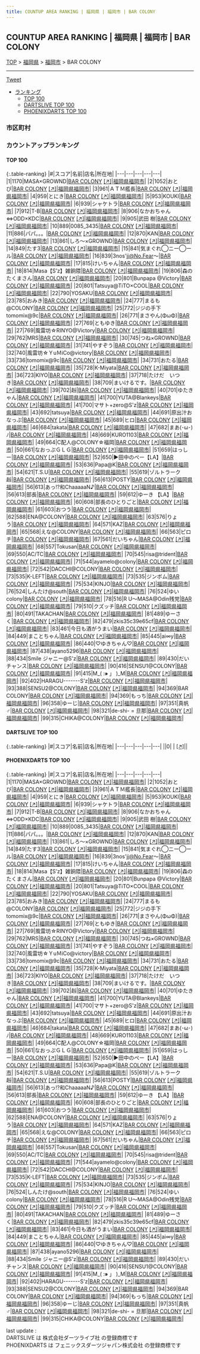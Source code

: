 ```yaml
---
title: COUNTUP AREA RANKING | 福岡県 | 福岡市 | BAR COLONY
---
```

## COUNTUP AREA RANKING | 福岡県 | 福岡市 | BAR COLONY

[TOP](/darts/rank/) > [福岡県](/darts/rank/福岡県/) > [福岡市](/darts/rank/福岡県/福岡市/) > BAR COLONY

___

<a href="https://twitter.com/share?ref_src=twsrc%5Etfw" data-text="COUNTUP AREA RANKING | 福岡県福岡市BAR COLONY" class="twitter-share-button" data-hashtags="DARTSLIVE,PHOENIXDARTS,darts,ダーツ" data-show-count="false">Tweet</a>

* [ランキング](#カウントアップランキング)
    * [TOP 100](#top-100)
    * [DARTSLIVE TOP 100](#dartslive-top-100)
    * [PHOENIXDARTS TOP 100](#phoenixdarts-top-100)

### 市区町村

<ul>

</ul>

### カウントアップランキング

#### TOP 100



{:.table-ranking}
|#|スコア|名前|店名|所在地|
|---|---|---|---|---|
|1|1170|<span class="rank-name-pd">MASA×GROWND</span>|<a href="/darts/rank/shops/10191.html">BAR COLONY</a> <a href="https://vs.phoenixdarts.com/jp/shop/shopDetailInfo/s_10191?s_seq=10191">[↗]</a>|<a href="/darts/rank/福岡県/福岡市">福岡県福岡市</a>|
|2|1052|<span class="rank-name-pd">おとび</span>|<a href="/darts/rank/shops/10191.html">BAR COLONY</a> <a href="https://vs.phoenixdarts.com/jp/shop/shopDetailInfo/s_10191?s_seq=10191">[↗]</a>|<a href="/darts/rank/福岡県/福岡市">福岡県福岡市</a>|
|3|961|<span class="rank-name-pd">ＡＴＭ艦長</span>|<a href="/darts/rank/shops/10191.html">BAR COLONY</a> <a href="https://vs.phoenixdarts.com/jp/shop/shopDetailInfo/s_10191?s_seq=10191">[↗]</a>|<a href="/darts/rank/福岡県/福岡市">福岡県福岡市</a>|
|4|959|<span class="rank-name-pd">とにき</span>|<a href="/darts/rank/shops/10191.html">BAR COLONY</a> <a href="https://vs.phoenixdarts.com/jp/shop/shopDetailInfo/s_10191?s_seq=10191">[↗]</a>|<a href="/darts/rank/福岡県/福岡市">福岡県福岡市</a>|
|5|953|<span class="rank-name-pd">KOUKI</span>|<a href="/darts/rank/shops/10191.html">BAR COLONY</a> <a href="https://vs.phoenixdarts.com/jp/shop/shopDetailInfo/s_10191?s_seq=10191">[↗]</a>|<a href="/darts/rank/福岡県/福岡市">福岡県福岡市</a>|
|6|939|<span class="rank-name-pd">シャケトラ</span>|<a href="/darts/rank/shops/10191.html">BAR COLONY</a> <a href="https://vs.phoenixdarts.com/jp/shop/shopDetailInfo/s_10191?s_seq=10191">[↗]</a>|<a href="/darts/rank/福岡県/福岡市">福岡県福岡市</a>|
|7|912|<span class="rank-name-pd">T-B</span>|<a href="/darts/rank/shops/10191.html">BAR COLONY</a> <a href="https://vs.phoenixdarts.com/jp/shop/shopDetailInfo/s_10191?s_seq=10191">[↗]</a>|<a href="/darts/rank/福岡県/福岡市">福岡県福岡市</a>|
|8|906|<span class="rank-name-pd">なかおちゃん⇔ODD×KDC</span>|<a href="/darts/rank/shops/10191.html">BAR COLONY</a> <a href="https://vs.phoenixdarts.com/jp/shop/shopDetailInfo/s_10191?s_seq=10191">[↗]</a>|<a href="/darts/rank/福岡県/福岡市">福岡県福岡市</a>|
|9|905|<span class="rank-name-pd"><span class="pro-icon-pd"></span>武田 樹</span>|<a href="/darts/rank/shops/10191.html">BAR COLONY</a> <a href="https://vs.phoenixdarts.com/jp/shop/shopDetailInfo/s_10191?s_seq=10191">[↗]</a>|<a href="/darts/rank/福岡県/福岡市">福岡県福岡市</a>|
|10|889|<span class="rank-name-pd">0085_3435</span>|<a href="/darts/rank/shops/10191.html">BAR COLONY</a> <a href="https://vs.phoenixdarts.com/jp/shop/shopDetailInfo/s_10191?s_seq=10191">[↗]</a>|<a href="/darts/rank/福岡県/福岡市">福岡県福岡市</a>|
|11|886|<span class="rank-name-pd">パパ。。。</span>|<a href="/darts/rank/shops/10191.html">BAR COLONY</a> <a href="https://vs.phoenixdarts.com/jp/shop/shopDetailInfo/s_10191?s_seq=10191">[↗]</a>|<a href="/darts/rank/福岡県/福岡市">福岡県福岡市</a>|
|12|870|<span class="rank-name-pd">KAN</span>|<a href="/darts/rank/shops/10191.html">BAR COLONY</a> <a href="https://vs.phoenixdarts.com/jp/shop/shopDetailInfo/s_10191?s_seq=10191">[↗]</a>|<a href="/darts/rank/福岡県/福岡市">福岡県福岡市</a>|
|13|861|<span class="rank-name-pd">しろ～×GROWND</span>|<a href="/darts/rank/shops/10191.html">BAR COLONY</a> <a href="https://vs.phoenixdarts.com/jp/shop/shopDetailInfo/s_10191?s_seq=10191">[↗]</a>|<a href="/darts/rank/福岡県/福岡市">福岡県福岡市</a>|
|14|849|<span class="rank-name-pd">たす3</span>|<a href="/darts/rank/shops/10191.html">BAR COLONY</a> <a href="https://vs.phoenixdarts.com/jp/shop/shopDetailInfo/s_10191?s_seq=10191">[↗]</a>|<a href="/darts/rank/福岡県/福岡市">福岡県福岡市</a>|
|15|841|<span class="rank-name-pd">気まぐれ◯ニー◯ール</span>|<a href="/darts/rank/shops/10191.html">BAR COLONY</a> <a href="https://vs.phoenixdarts.com/jp/shop/shopDetailInfo/s_10191?s_seq=10191">[↗]</a>|<a href="/darts/rank/福岡県/福岡市">福岡県福岡市</a>|
|16|839|<span class="rank-name-pd">3nos&#x27;jj@No.Fear〜</span>|<a href="/darts/rank/shops/10191.html">BAR COLONY</a> <a href="https://vs.phoenixdarts.com/jp/shop/shopDetailInfo/s_10191?s_seq=10191">[↗]</a>|<a href="/darts/rank/福岡県/福岡市">福岡県福岡市</a>|
|17|815|<span class="rank-name-pd">けいちゃん</span>|<a href="/darts/rank/shops/10191.html">BAR COLONY</a> <a href="https://vs.phoenixdarts.com/jp/shop/shopDetailInfo/s_10191?s_seq=10191">[↗]</a>|<a href="/darts/rank/福岡県/福岡市">福岡県福岡市</a>|
|18|814|<span class="rank-name-pd">Masa【S’z】雑餉隈</span>|<a href="/darts/rank/shops/10191.html">BAR COLONY</a> <a href="https://vs.phoenixdarts.com/jp/shop/shopDetailInfo/s_10191?s_seq=10191">[↗]</a>|<a href="/darts/rank/福岡県/福岡市">福岡県福岡市</a>|
|19|806|<span class="rank-name-pd">森のたくまさん</span>|<a href="/darts/rank/shops/10191.html">BAR COLONY</a> <a href="https://vs.phoenixdarts.com/jp/shop/shopDetailInfo/s_10191?s_seq=10191">[↗]</a>|<a href="/darts/rank/福岡県/福岡市">福岡県福岡市</a>|
|20|801|<span class="rank-name-pd">Bunpapa @Victory</span>|<a href="/darts/rank/shops/10191.html">BAR COLONY</a> <a href="https://vs.phoenixdarts.com/jp/shop/shopDetailInfo/s_10191?s_seq=10191">[↗]</a>|<a href="/darts/rank/福岡県/福岡市">福岡県福岡市</a>|
|20|801|<span class="rank-name-pd">Tatsuya@TiTO×COOL</span>|<a href="/darts/rank/shops/10191.html">BAR COLONY</a> <a href="https://vs.phoenixdarts.com/jp/shop/shopDetailInfo/s_10191?s_seq=10191">[↗]</a>|<a href="/darts/rank/福岡県/福岡市">福岡県福岡市</a>|
|22|790|<span class="rank-name-pd">YOSAKU</span>|<a href="/darts/rank/shops/10191.html">BAR COLONY</a> <a href="https://vs.phoenixdarts.com/jp/shop/shopDetailInfo/s_10191?s_seq=10191">[↗]</a>|<a href="/darts/rank/福岡県/福岡市">福岡県福岡市</a>|
|23|785|<span class="rank-name-pd">おみき</span>|<a href="/darts/rank/shops/10191.html">BAR COLONY</a> <a href="https://vs.phoenixdarts.com/jp/shop/shopDetailInfo/s_10191?s_seq=10191">[↗]</a>|<a href="/darts/rank/福岡県/福岡市">福岡県福岡市</a>|
|24|777|<span class="rank-name-pd">まるも@COLONY</span>|<a href="/darts/rank/shops/10191.html">BAR COLONY</a> <a href="https://vs.phoenixdarts.com/jp/shop/shopDetailInfo/s_10191?s_seq=10191">[↗]</a>|<a href="/darts/rank/福岡県/福岡市">福岡県福岡市</a>|
|25|772|<span class="rank-name-pd">ジジの手下tomomix@9c</span>|<a href="/darts/rank/shops/10191.html">BAR COLONY</a> <a href="https://vs.phoenixdarts.com/jp/shop/shopDetailInfo/s_10191?s_seq=10191">[↗]</a>|<a href="/darts/rank/福岡県/福岡市">福岡県福岡市</a>|
|26|771|<span class="rank-name-pd">まさやん(ΦωΦ)</span>|<a href="/darts/rank/shops/10191.html">BAR COLONY</a> <a href="https://vs.phoenixdarts.com/jp/shop/shopDetailInfo/s_10191?s_seq=10191">[↗]</a>|<a href="/darts/rank/福岡県/福岡市">福岡県福岡市</a>|
|27|769|<span class="rank-name-pd">ともゆき</span>|<a href="/darts/rank/shops/10191.html">BAR COLONY</a> <a href="https://vs.phoenixdarts.com/jp/shop/shopDetailInfo/s_10191?s_seq=10191">[↗]</a>|<a href="/darts/rank/福岡県/福岡市">福岡県福岡市</a>|
|27|769|<span class="rank-name-pd">風雷坊☆RINYO@Victory</span>|<a href="/darts/rank/shops/10191.html">BAR COLONY</a> <a href="https://vs.phoenixdarts.com/jp/shop/shopDetailInfo/s_10191?s_seq=10191">[↗]</a>|<a href="/darts/rank/福岡県/福岡市">福岡県福岡市</a>|
|29|762|<span class="rank-name-pd">MRS</span>|<a href="/darts/rank/shops/10191.html">BAR COLONY</a> <a href="https://vs.phoenixdarts.com/jp/shop/shopDetailInfo/s_10191?s_seq=10191">[↗]</a>|<a href="/darts/rank/福岡県/福岡市">福岡県福岡市</a>|
|30|745|<span class="rank-name-pd">つね×GROWND</span>|<a href="/darts/rank/shops/10191.html">BAR COLONY</a> <a href="https://vs.phoenixdarts.com/jp/shop/shopDetailInfo/s_10191?s_seq=10191">[↗]</a>|<a href="/darts/rank/福岡県/福岡市">福岡県福岡市</a>|
|31|741|<span class="rank-name-pd">やすぞう</span>|<a href="/darts/rank/shops/10191.html">BAR COLONY</a> <a href="https://vs.phoenixdarts.com/jp/shop/shopDetailInfo/s_10191?s_seq=10191">[↗]</a>|<a href="/darts/rank/福岡県/福岡市">福岡県福岡市</a>|
|32|740|<span class="rank-name-pd">風雷坊☆ＹuＭiCo@victory</span>|<a href="/darts/rank/shops/10191.html">BAR COLONY</a> <a href="https://vs.phoenixdarts.com/jp/shop/shopDetailInfo/s_10191?s_seq=10191">[↗]</a>|<a href="/darts/rank/福岡県/福岡市">福岡県福岡市</a>|
|33|736|<span class="rank-name-pd">tomomix@9c</span>|<a href="/darts/rank/shops/10191.html">BAR COLONY</a> <a href="https://vs.phoenixdarts.com/jp/shop/shopDetailInfo/s_10191?s_seq=10191">[↗]</a>|<a href="/darts/rank/福岡県/福岡市">福岡県福岡市</a>|
|34|731|<span class="rank-name-pd">おたる</span>|<a href="/darts/rank/shops/10191.html">BAR COLONY</a> <a href="https://vs.phoenixdarts.com/jp/shop/shopDetailInfo/s_10191?s_seq=10191">[↗]</a>|<a href="/darts/rank/福岡県/福岡市">福岡県福岡市</a>|
|35|728|<span class="rank-name-pd">K-Miyata</span>|<a href="/darts/rank/shops/10191.html">BAR COLONY</a> <a href="https://vs.phoenixdarts.com/jp/shop/shopDetailInfo/s_10191?s_seq=10191">[↗]</a>|<a href="/darts/rank/福岡県/福岡市">福岡県福岡市</a>|
|36|723|<span class="rank-name-pd">KIYO</span>|<a href="/darts/rank/shops/10191.html">BAR COLONY</a> <a href="https://vs.phoenixdarts.com/jp/shop/shopDetailInfo/s_10191?s_seq=10191">[↗]</a>|<a href="/darts/rank/福岡県/福岡市">福岡県福岡市</a>|
|37|718|<span class="rank-name-pd">たけだ　いつき</span>|<a href="/darts/rank/shops/10191.html">BAR COLONY</a> <a href="https://vs.phoenixdarts.com/jp/shop/shopDetailInfo/s_10191?s_seq=10191">[↗]</a>|<a href="/darts/rank/福岡県/福岡市">福岡県福岡市</a>|
|38|709|<span class="rank-name-pd">まいけるです。</span>|<a href="/darts/rank/shops/10191.html">BAR COLONY</a> <a href="https://vs.phoenixdarts.com/jp/shop/shopDetailInfo/s_10191?s_seq=10191">[↗]</a>|<a href="/darts/rank/福岡県/福岡市">福岡県福岡市</a>|
|39|702|<span class="rank-name-pd">赳</span>|<a href="/darts/rank/shops/10191.html">BAR COLONY</a> <a href="https://vs.phoenixdarts.com/jp/shop/shopDetailInfo/s_10191?s_seq=10191">[↗]</a>|<a href="/darts/rank/福岡県/福岡市">福岡県福岡市</a>|
|40|701|<span class="rank-name-pd">ゆたきゃん</span>|<a href="/darts/rank/shops/10191.html">BAR COLONY</a> <a href="https://vs.phoenixdarts.com/jp/shop/shopDetailInfo/s_10191?s_seq=10191">[↗]</a>|<a href="/darts/rank/福岡県/福岡市">福岡県福岡市</a>|
|41|700|<span class="rank-name-pd">YUTA@Blankeys</span>|<a href="/darts/rank/shops/10191.html">BAR COLONY</a> <a href="https://vs.phoenixdarts.com/jp/shop/shopDetailInfo/s_10191?s_seq=10191">[↗]</a>|<a href="/darts/rank/福岡県/福岡市">福岡県福岡市</a>|
|41|700|<span class="rank-name-pd">マサト+zero@S&#x27;z</span>|<a href="/darts/rank/shops/10191.html">BAR COLONY</a> <a href="https://vs.phoenixdarts.com/jp/shop/shopDetailInfo/s_10191?s_seq=10191">[↗]</a>|<a href="/darts/rank/福岡県/福岡市">福岡県福岡市</a>|
|43|692|<span class="rank-name-pd">tatsuya</span>|<a href="/darts/rank/shops/10191.html">BAR COLONY</a> <a href="https://vs.phoenixdarts.com/jp/shop/shopDetailInfo/s_10191?s_seq=10191">[↗]</a>|<a href="/darts/rank/福岡県/福岡市">福岡県福岡市</a>|
|44|691|<span class="rank-name-pd">原出汁おなっぷ</span>|<a href="/darts/rank/shops/10191.html">BAR COLONY</a> <a href="https://vs.phoenixdarts.com/jp/shop/shopDetailInfo/s_10191?s_seq=10191">[↗]</a>|<a href="/darts/rank/福岡県/福岡市">福岡県福岡市</a>|
|45|689|<span class="rank-name-pd">ヒロ</span>|<a href="/darts/rank/shops/10191.html">BAR COLONY</a> <a href="https://vs.phoenixdarts.com/jp/shop/shopDetailInfo/s_10191?s_seq=10191">[↗]</a>|<a href="/darts/rank/福岡県/福岡市">福岡県福岡市</a>|
|46|684|<span class="rank-name-pd">takata</span>|<a href="/darts/rank/shops/10191.html">BAR COLONY</a> <a href="https://vs.phoenixdarts.com/jp/shop/shopDetailInfo/s_10191?s_seq=10191">[↗]</a>|<a href="/darts/rank/福岡県/福岡市">福岡県福岡市</a>|
|47|682|<span class="rank-name-pd">まあ(･ω･)ﾉ</span>|<a href="/darts/rank/shops/10191.html">BAR COLONY</a> <a href="https://vs.phoenixdarts.com/jp/shop/shopDetailInfo/s_10191?s_seq=10191">[↗]</a>|<a href="/darts/rank/福岡県/福岡市">福岡県福岡市</a>|
|48|669|<span class="rank-name-pd">KURO1103</span>|<a href="/darts/rank/shops/10191.html">BAR COLONY</a> <a href="https://vs.phoenixdarts.com/jp/shop/shopDetailInfo/s_10191?s_seq=10191">[↗]</a>|<a href="/darts/rank/福岡県/福岡市">福岡県福岡市</a>|
|49|664|<span class="rank-name-pd">C配人@COLONY☆福岡</span>|<a href="/darts/rank/shops/10191.html">BAR COLONY</a> <a href="https://vs.phoenixdarts.com/jp/shop/shopDetailInfo/s_10191?s_seq=10191">[↗]</a>|<a href="/darts/rank/福岡県/福岡市">福岡県福岡市</a>|
|50|661|<span class="rank-name-pd">なおっぷＧＬＧ</span>|<a href="/darts/rank/shops/10191.html">BAR COLONY</a> <a href="https://vs.phoenixdarts.com/jp/shop/shopDetailInfo/s_10191?s_seq=10191">[↗]</a>|<a href="/darts/rank/福岡県/福岡市">福岡県福岡市</a>|
|51|659|<span class="rank-name-pd">はっしー</span>|<a href="/darts/rank/shops/10191.html">BAR COLONY</a> <a href="https://vs.phoenixdarts.com/jp/shop/shopDetailInfo/s_10191?s_seq=10191">[↗]</a>|<a href="/darts/rank/福岡県/福岡市">福岡県福岡市</a>|
|52|650|<span class="rank-name-pd">▶田中のぺー【LA】</span>|<a href="/darts/rank/shops/10191.html">BAR COLONY</a> <a href="https://vs.phoenixdarts.com/jp/shop/shopDetailInfo/s_10191?s_seq=10191">[↗]</a>|<a href="/darts/rank/福岡県/福岡市">福岡県福岡市</a>|
|53|636|<span class="rank-name-pd">Papa@K</span>|<a href="/darts/rank/shops/10191.html">BAR COLONY</a> <a href="https://vs.phoenixdarts.com/jp/shop/shopDetailInfo/s_10191?s_seq=10191">[↗]</a>|<a href="/darts/rank/福岡県/福岡市">福岡県福岡市</a>|
|54|621|<span class="rank-name-pd">T.S.U</span>|<a href="/darts/rank/shops/10191.html">BAR COLONY</a> <a href="https://vs.phoenixdarts.com/jp/shop/shopDetailInfo/s_10191?s_seq=10191">[↗]</a>|<a href="/darts/rank/福岡県/福岡市">福岡県福岡市</a>|
|55|619|<span class="rank-name-pd">ゾルトラーク赳</span>|<a href="/darts/rank/shops/10191.html">BAR COLONY</a> <a href="https://vs.phoenixdarts.com/jp/shop/shopDetailInfo/s_10191?s_seq=10191">[↗]</a>|<a href="/darts/rank/福岡県/福岡市">福岡県福岡市</a>|
|56|613|<span class="rank-name-pd">POSTY</span>|<a href="/darts/rank/shops/10191.html">BAR COLONY</a> <a href="https://vs.phoenixdarts.com/jp/shop/shopDetailInfo/s_10191?s_seq=10191">[↗]</a>|<a href="/darts/rank/福岡県/福岡市">福岡県福岡市</a>|
|56|613|<span class="rank-name-pd">あっ!?和ChaaaaaN♪</span>|<a href="/darts/rank/shops/10191.html">BAR COLONY</a> <a href="https://vs.phoenixdarts.com/jp/shop/shopDetailInfo/s_10191?s_seq=10191">[↗]</a>|<a href="/darts/rank/福岡県/福岡市">福岡県福岡市</a>|
|56|613|<span class="rank-name-pd">部長</span>|<a href="/darts/rank/shops/10191.html">BAR COLONY</a> <a href="https://vs.phoenixdarts.com/jp/shop/shopDetailInfo/s_10191?s_seq=10191">[↗]</a>|<a href="/darts/rank/福岡県/福岡市">福岡県福岡市</a>|
|59|612|<span class="rank-name-pd">ゆーき 【LA】</span>|<a href="/darts/rank/shops/10191.html">BAR COLONY</a> <a href="https://vs.phoenixdarts.com/jp/shop/shopDetailInfo/s_10191?s_seq=10191">[↗]</a>|<a href="/darts/rank/福岡県/福岡市">福岡県福岡市</a>|
|60|608|<span class="rank-name-pd">部長のひとりごと</span>|<a href="/darts/rank/shops/10191.html">BAR COLONY</a> <a href="https://vs.phoenixdarts.com/jp/shop/shopDetailInfo/s_10191?s_seq=10191">[↗]</a>|<a href="/darts/rank/福岡県/福岡市">福岡県福岡市</a>|
|61|603|<span class="rank-name-pd">おつう</span>|<a href="/darts/rank/shops/10191.html">BAR COLONY</a> <a href="https://vs.phoenixdarts.com/jp/shop/shopDetailInfo/s_10191?s_seq=10191">[↗]</a>|<a href="/darts/rank/福岡県/福岡市">福岡県福岡市</a>|
|62|588|<span class="rank-name-pd">ENA@COLONY</span>|<a href="/darts/rank/shops/10191.html">BAR COLONY</a> <a href="https://vs.phoenixdarts.com/jp/shop/shopDetailInfo/s_10191?s_seq=10191">[↗]</a>|<a href="/darts/rank/福岡県/福岡市">福岡県福岡市</a>|
|63|576|<span class="rank-name-pd">りょう</span>|<a href="/darts/rank/shops/10191.html">BAR COLONY</a> <a href="https://vs.phoenixdarts.com/jp/shop/shopDetailInfo/s_10191?s_seq=10191">[↗]</a>|<a href="/darts/rank/福岡県/福岡市">福岡県福岡市</a>|
|64|571|<span class="rank-name-pd">KAZ</span>|<a href="/darts/rank/shops/10191.html">BAR COLONY</a> <a href="https://vs.phoenixdarts.com/jp/shop/shopDetailInfo/s_10191?s_seq=10191">[↗]</a>|<a href="/darts/rank/福岡県/福岡市">福岡県福岡市</a>|
|65|568|<span class="rank-name-pd">えな@COLONY</span>|<a href="/darts/rank/shops/10191.html">BAR COLONY</a> <a href="https://vs.phoenixdarts.com/jp/shop/shopDetailInfo/s_10191?s_seq=10191">[↗]</a>|<a href="/darts/rank/福岡県/福岡市">福岡県福岡市</a>|
|66|563|<span class="rank-name-pd">ピロチ</span>|<a href="/darts/rank/shops/10191.html">BAR COLONY</a> <a href="https://vs.phoenixdarts.com/jp/shop/shopDetailInfo/s_10191?s_seq=10191">[↗]</a>|<a href="/darts/rank/福岡県/福岡市">福岡県福岡市</a>|
|67|561|<span class="rank-name-pd">だいちゃん</span>|<a href="/darts/rank/shops/10191.html">BAR COLONY</a> <a href="https://vs.phoenixdarts.com/jp/shop/shopDetailInfo/s_10191?s_seq=10191">[↗]</a>|<a href="/darts/rank/福岡県/福岡市">福岡県福岡市</a>|
|68|557|<span class="rank-name-pd">Tokusan</span>|<a href="/darts/rank/shops/10191.html">BAR COLONY</a> <a href="https://vs.phoenixdarts.com/jp/shop/shopDetailInfo/s_10191?s_seq=10191">[↗]</a>|<a href="/darts/rank/福岡県/福岡市">福岡県福岡市</a>|
|69|550|<span class="rank-name-pd">AC/TC</span>|<a href="/darts/rank/shops/10191.html">BAR COLONY</a> <a href="https://vs.phoenixdarts.com/jp/shop/shopDetailInfo/s_10191?s_seq=10191">[↗]</a>|<a href="/darts/rank/福岡県/福岡市">福岡県福岡市</a>|
|70|545|<span class="rank-name-pd">risa@trident</span>|<a href="/darts/rank/shops/10191.html">BAR COLONY</a> <a href="https://vs.phoenixdarts.com/jp/shop/shopDetailInfo/s_10191?s_seq=10191">[↗]</a>|<a href="/darts/rank/福岡県/福岡市">福岡県福岡市</a>|
|71|544|<span class="rank-name-pd">ayamelo@colony</span>|<a href="/darts/rank/shops/10191.html">BAR COLONY</a> <a href="https://vs.phoenixdarts.com/jp/shop/shopDetailInfo/s_10191?s_seq=10191">[↗]</a>|<a href="/darts/rank/福岡県/福岡市">福岡県福岡市</a>|
|72|542|<span class="rank-name-pd">DACCHI@COLONY</span>|<a href="/darts/rank/shops/10191.html">BAR COLONY</a> <a href="https://vs.phoenixdarts.com/jp/shop/shopDetailInfo/s_10191?s_seq=10191">[↗]</a>|<a href="/darts/rank/福岡県/福岡市">福岡県福岡市</a>|
|73|535|<span class="rank-name-pd">K-LEFT</span>|<a href="/darts/rank/shops/10191.html">BAR COLONY</a> <a href="https://vs.phoenixdarts.com/jp/shop/shopDetailInfo/s_10191?s_seq=10191">[↗]</a>|<a href="/darts/rank/福岡県/福岡市">福岡県福岡市</a>|
|73|535|<span class="rank-name-pd">ジンボム</span>|<a href="/darts/rank/shops/10191.html">BAR COLONY</a> <a href="https://vs.phoenixdarts.com/jp/shop/shopDetailInfo/s_10191?s_seq=10191">[↗]</a>|<a href="/darts/rank/福岡県/福岡市">福岡県福岡市</a>|
|75|534|<span class="rank-name-pd">KINJO</span>|<a href="/darts/rank/shops/10191.html">BAR COLONY</a> <a href="https://vs.phoenixdarts.com/jp/shop/shopDetailInfo/s_10191?s_seq=10191">[↗]</a>|<a href="/darts/rank/福岡県/福岡市">福岡県福岡市</a>|
|76|524|<span class="rank-name-pd">しんたけ@south</span>|<a href="/darts/rank/shops/10191.html">BAR COLONY</a> <a href="https://vs.phoenixdarts.com/jp/shop/shopDetailInfo/s_10191?s_seq=10191">[↗]</a>|<a href="/darts/rank/福岡県/福岡市">福岡県福岡市</a>|
|76|524|<span class="rank-name-pd">ゆい colony</span>|<a href="/darts/rank/shops/10191.html">BAR COLONY</a> <a href="https://vs.phoenixdarts.com/jp/shop/shopDetailInfo/s_10191?s_seq=10191">[↗]</a>|<a href="/darts/rank/福岡県/福岡市">福岡県福岡市</a>|
|78|516|<span class="rank-name-pd">R U〜MASA@Odin残党</span>|<a href="/darts/rank/shops/10191.html">BAR COLONY</a> <a href="https://vs.phoenixdarts.com/jp/shop/shopDetailInfo/s_10191?s_seq=10191">[↗]</a>|<a href="/darts/rank/福岡県/福岡市">福岡県福岡市</a>|
|79|510|<span class="rank-name-pd">クズッチ</span>|<a href="/darts/rank/shops/10191.html">BAR COLONY</a> <a href="https://vs.phoenixdarts.com/jp/shop/shopDetailInfo/s_10191?s_seq=10191">[↗]</a>|<a href="/darts/rank/福岡県/福岡市">福岡県福岡市</a>|
|80|491|<span class="rank-name-pd">TAKACHAN</span>|<a href="/darts/rank/shops/10191.html">BAR COLONY</a> <a href="https://vs.phoenixdarts.com/jp/shop/shopDetailInfo/s_10191?s_seq=10191">[↗]</a>|<a href="/darts/rank/福岡県/福岡市">福岡県福岡市</a>|
|81|489|<span class="rank-name-pd">ゆーさく</span>|<a href="/darts/rank/shops/10191.html">BAR COLONY</a> <a href="https://vs.phoenixdarts.com/jp/shop/shopDetailInfo/s_10191?s_seq=10191">[↗]</a>|<a href="/darts/rank/福岡県/福岡市">福岡県福岡市</a>|
|82|479|<span class="rank-name-pd">zkis35c39e65cf</span>|<a href="/darts/rank/shops/10191.html">BAR COLONY</a> <a href="https://vs.phoenixdarts.com/jp/shop/shopDetailInfo/s_10191?s_seq=10191">[↗]</a>|<a href="/darts/rank/福岡県/福岡市">福岡県福岡市</a>|
|83|461|<span class="rank-name-pd">今日も酒がうまい</span>|<a href="/darts/rank/shops/10191.html">BAR COLONY</a> <a href="https://vs.phoenixdarts.com/jp/shop/shopDetailInfo/s_10191?s_seq=10191">[↗]</a>|<a href="/darts/rank/福岡県/福岡市">福岡県福岡市</a>|
|84|449|<span class="rank-name-pd">まことちゃん</span>|<a href="/darts/rank/shops/10191.html">BAR COLONY</a> <a href="https://vs.phoenixdarts.com/jp/shop/shopDetailInfo/s_10191?s_seq=10191">[↗]</a>|<a href="/darts/rank/福岡県/福岡市">福岡県福岡市</a>|
|85|445|<span class="rank-name-pd">ai∞y</span>|<a href="/darts/rank/shops/10191.html">BAR COLONY</a> <a href="https://vs.phoenixdarts.com/jp/shop/shopDetailInfo/s_10191?s_seq=10191">[↗]</a>|<a href="/darts/rank/福岡県/福岡市">福岡県福岡市</a>|
|86|440|<span class="rank-name-pd">♡ゆきちゃん♡</span>|<a href="/darts/rank/shops/10191.html">BAR COLONY</a> <a href="https://vs.phoenixdarts.com/jp/shop/shopDetailInfo/s_10191?s_seq=10191">[↗]</a>|<a href="/darts/rank/福岡県/福岡市">福岡県福岡市</a>|
|87|438|<span class="rank-name-pd">ayano5296</span>|<a href="/darts/rank/shops/10191.html">BAR COLONY</a> <a href="https://vs.phoenixdarts.com/jp/shop/shopDetailInfo/s_10191?s_seq=10191">[↗]</a>|<a href="/darts/rank/福岡県/福岡市">福岡県福岡市</a>|
|88|434|<span class="rank-name-pd">Smile ジャニー@S&#x27;z</span>|<a href="/darts/rank/shops/10191.html">BAR COLONY</a> <a href="https://vs.phoenixdarts.com/jp/shop/shopDetailInfo/s_10191?s_seq=10191">[↗]</a>|<a href="/darts/rank/福岡県/福岡市">福岡県福岡市</a>|
|89|430|<span class="rank-name-pd">だいチャンス</span>|<a href="/darts/rank/shops/10191.html">BAR COLONY</a> <a href="https://vs.phoenixdarts.com/jp/shop/shopDetailInfo/s_10191?s_seq=10191">[↗]</a>|<a href="/darts/rank/福岡県/福岡市">福岡県福岡市</a>|
|90|416|<span class="rank-name-pd">SENSU1@COLONY</span>|<a href="/darts/rank/shops/10191.html">BAR COLONY</a> <a href="https://vs.phoenixdarts.com/jp/shop/shopDetailInfo/s_10191?s_seq=10191">[↗]</a>|<a href="/darts/rank/福岡県/福岡市">福岡県福岡市</a>|
|91|415|<span class="rank-name-pd">M_( :⁍ 」 )_M</span>|<a href="/darts/rank/shops/10191.html">BAR COLONY</a> <a href="https://vs.phoenixdarts.com/jp/shop/shopDetailInfo/s_10191?s_seq=10191">[↗]</a>|<a href="/darts/rank/福岡県/福岡市">福岡県福岡市</a>|
|92|402|<span class="rank-name-pd">HARAGU-------S&#x27;z</span>|<a href="/darts/rank/shops/10191.html">BAR COLONY</a> <a href="https://vs.phoenixdarts.com/jp/shop/shopDetailInfo/s_10191?s_seq=10191">[↗]</a>|<a href="/darts/rank/福岡県/福岡市">福岡県福岡市</a>|
|93|388|<span class="rank-name-pd">SENSU2@COLONY</span>|<a href="/darts/rank/shops/10191.html">BAR COLONY</a> <a href="https://vs.phoenixdarts.com/jp/shop/shopDetailInfo/s_10191?s_seq=10191">[↗]</a>|<a href="/darts/rank/福岡県/福岡市">福岡県福岡市</a>|
|94|369|<span class="rank-name-pd">BAR COLONY</span>|<a href="/darts/rank/shops/10191.html">BAR COLONY</a> <a href="https://vs.phoenixdarts.com/jp/shop/shopDetailInfo/s_10191?s_seq=10191">[↗]</a>|<a href="/darts/rank/福岡県/福岡市">福岡県福岡市</a>|
|94|369|<span class="rank-name-pd">もっち</span>|<a href="/darts/rank/shops/10191.html">BAR COLONY</a> <a href="https://vs.phoenixdarts.com/jp/shop/shopDetailInfo/s_10191?s_seq=10191">[↗]</a>|<a href="/darts/rank/福岡県/福岡市">福岡県福岡市</a>|
|96|358|<span class="rank-name-pd">ゆーじ</span>|<a href="/darts/rank/shops/10191.html">BAR COLONY</a> <a href="https://vs.phoenixdarts.com/jp/shop/shopDetailInfo/s_10191?s_seq=10191">[↗]</a>|<a href="/darts/rank/福岡県/福岡市">福岡県福岡市</a>|
|97|351|<span class="rank-name-pd">真帆♂</span>|<a href="/darts/rank/shops/10191.html">BAR COLONY</a> <a href="https://vs.phoenixdarts.com/jp/shop/shopDetailInfo/s_10191?s_seq=10191">[↗]</a>|<a href="/darts/rank/福岡県/福岡市">福岡県福岡市</a>|
|98|321|<span class="rank-name-pd">de-shi- = 旦那</span>|<a href="/darts/rank/shops/10191.html">BAR COLONY</a> <a href="https://vs.phoenixdarts.com/jp/shop/shopDetailInfo/s_10191?s_seq=10191">[↗]</a>|<a href="/darts/rank/福岡県/福岡市">福岡県福岡市</a>|
|99|315|<span class="rank-name-pd">CHIKA@COLONY</span>|<a href="/darts/rank/shops/10191.html">BAR COLONY</a> <a href="https://vs.phoenixdarts.com/jp/shop/shopDetailInfo/s_10191?s_seq=10191">[↗]</a>|<a href="/darts/rank/福岡県/福岡市">福岡県福岡市</a>|


#### DARTSLIVE TOP 100



{:.table-ranking}
|#|スコア|名前|店名|所在地|
|---|---|---|---|---|
||0|<span class="rank-name-dl"> </span>|<a href="/darts/rank/shops/.html"></a> <a href="">[↗]</a>|<a href="/darts/rank//"></a>|


#### PHOENIXDARTS TOP 100



{:.table-ranking}
|#|スコア|名前|店名|所在地|
|---|---|---|---|---|
|1|1170|<span class="rank-name-pd">MASA×GROWND</span>|<a href="/darts/rank/shops/10191.html">BAR COLONY</a> <a href="https://vs.phoenixdarts.com/jp/shop/shopDetailInfo/s_10191?s_seq=10191">[↗]</a>|<a href="/darts/rank/福岡県/福岡市">福岡県福岡市</a>|
|2|1052|<span class="rank-name-pd">おとび</span>|<a href="/darts/rank/shops/10191.html">BAR COLONY</a> <a href="https://vs.phoenixdarts.com/jp/shop/shopDetailInfo/s_10191?s_seq=10191">[↗]</a>|<a href="/darts/rank/福岡県/福岡市">福岡県福岡市</a>|
|3|961|<span class="rank-name-pd">ＡＴＭ艦長</span>|<a href="/darts/rank/shops/10191.html">BAR COLONY</a> <a href="https://vs.phoenixdarts.com/jp/shop/shopDetailInfo/s_10191?s_seq=10191">[↗]</a>|<a href="/darts/rank/福岡県/福岡市">福岡県福岡市</a>|
|4|959|<span class="rank-name-pd">とにき</span>|<a href="/darts/rank/shops/10191.html">BAR COLONY</a> <a href="https://vs.phoenixdarts.com/jp/shop/shopDetailInfo/s_10191?s_seq=10191">[↗]</a>|<a href="/darts/rank/福岡県/福岡市">福岡県福岡市</a>|
|5|953|<span class="rank-name-pd">KOUKI</span>|<a href="/darts/rank/shops/10191.html">BAR COLONY</a> <a href="https://vs.phoenixdarts.com/jp/shop/shopDetailInfo/s_10191?s_seq=10191">[↗]</a>|<a href="/darts/rank/福岡県/福岡市">福岡県福岡市</a>|
|6|939|<span class="rank-name-pd">シャケトラ</span>|<a href="/darts/rank/shops/10191.html">BAR COLONY</a> <a href="https://vs.phoenixdarts.com/jp/shop/shopDetailInfo/s_10191?s_seq=10191">[↗]</a>|<a href="/darts/rank/福岡県/福岡市">福岡県福岡市</a>|
|7|912|<span class="rank-name-pd">T-B</span>|<a href="/darts/rank/shops/10191.html">BAR COLONY</a> <a href="https://vs.phoenixdarts.com/jp/shop/shopDetailInfo/s_10191?s_seq=10191">[↗]</a>|<a href="/darts/rank/福岡県/福岡市">福岡県福岡市</a>|
|8|906|<span class="rank-name-pd">なかおちゃん⇔ODD×KDC</span>|<a href="/darts/rank/shops/10191.html">BAR COLONY</a> <a href="https://vs.phoenixdarts.com/jp/shop/shopDetailInfo/s_10191?s_seq=10191">[↗]</a>|<a href="/darts/rank/福岡県/福岡市">福岡県福岡市</a>|
|9|905|<span class="rank-name-pd"><span class="pro-icon-pd"></span>武田 樹</span>|<a href="/darts/rank/shops/10191.html">BAR COLONY</a> <a href="https://vs.phoenixdarts.com/jp/shop/shopDetailInfo/s_10191?s_seq=10191">[↗]</a>|<a href="/darts/rank/福岡県/福岡市">福岡県福岡市</a>|
|10|889|<span class="rank-name-pd">0085_3435</span>|<a href="/darts/rank/shops/10191.html">BAR COLONY</a> <a href="https://vs.phoenixdarts.com/jp/shop/shopDetailInfo/s_10191?s_seq=10191">[↗]</a>|<a href="/darts/rank/福岡県/福岡市">福岡県福岡市</a>|
|11|886|<span class="rank-name-pd">パパ。。。</span>|<a href="/darts/rank/shops/10191.html">BAR COLONY</a> <a href="https://vs.phoenixdarts.com/jp/shop/shopDetailInfo/s_10191?s_seq=10191">[↗]</a>|<a href="/darts/rank/福岡県/福岡市">福岡県福岡市</a>|
|12|870|<span class="rank-name-pd">KAN</span>|<a href="/darts/rank/shops/10191.html">BAR COLONY</a> <a href="https://vs.phoenixdarts.com/jp/shop/shopDetailInfo/s_10191?s_seq=10191">[↗]</a>|<a href="/darts/rank/福岡県/福岡市">福岡県福岡市</a>|
|13|861|<span class="rank-name-pd">しろ～×GROWND</span>|<a href="/darts/rank/shops/10191.html">BAR COLONY</a> <a href="https://vs.phoenixdarts.com/jp/shop/shopDetailInfo/s_10191?s_seq=10191">[↗]</a>|<a href="/darts/rank/福岡県/福岡市">福岡県福岡市</a>|
|14|849|<span class="rank-name-pd">たす3</span>|<a href="/darts/rank/shops/10191.html">BAR COLONY</a> <a href="https://vs.phoenixdarts.com/jp/shop/shopDetailInfo/s_10191?s_seq=10191">[↗]</a>|<a href="/darts/rank/福岡県/福岡市">福岡県福岡市</a>|
|15|841|<span class="rank-name-pd">気まぐれ◯ニー◯ール</span>|<a href="/darts/rank/shops/10191.html">BAR COLONY</a> <a href="https://vs.phoenixdarts.com/jp/shop/shopDetailInfo/s_10191?s_seq=10191">[↗]</a>|<a href="/darts/rank/福岡県/福岡市">福岡県福岡市</a>|
|16|839|<span class="rank-name-pd">3nos&#x27;jj@No.Fear〜</span>|<a href="/darts/rank/shops/10191.html">BAR COLONY</a> <a href="https://vs.phoenixdarts.com/jp/shop/shopDetailInfo/s_10191?s_seq=10191">[↗]</a>|<a href="/darts/rank/福岡県/福岡市">福岡県福岡市</a>|
|17|815|<span class="rank-name-pd">けいちゃん</span>|<a href="/darts/rank/shops/10191.html">BAR COLONY</a> <a href="https://vs.phoenixdarts.com/jp/shop/shopDetailInfo/s_10191?s_seq=10191">[↗]</a>|<a href="/darts/rank/福岡県/福岡市">福岡県福岡市</a>|
|18|814|<span class="rank-name-pd">Masa【S’z】雑餉隈</span>|<a href="/darts/rank/shops/10191.html">BAR COLONY</a> <a href="https://vs.phoenixdarts.com/jp/shop/shopDetailInfo/s_10191?s_seq=10191">[↗]</a>|<a href="/darts/rank/福岡県/福岡市">福岡県福岡市</a>|
|19|806|<span class="rank-name-pd">森のたくまさん</span>|<a href="/darts/rank/shops/10191.html">BAR COLONY</a> <a href="https://vs.phoenixdarts.com/jp/shop/shopDetailInfo/s_10191?s_seq=10191">[↗]</a>|<a href="/darts/rank/福岡県/福岡市">福岡県福岡市</a>|
|20|801|<span class="rank-name-pd">Bunpapa @Victory</span>|<a href="/darts/rank/shops/10191.html">BAR COLONY</a> <a href="https://vs.phoenixdarts.com/jp/shop/shopDetailInfo/s_10191?s_seq=10191">[↗]</a>|<a href="/darts/rank/福岡県/福岡市">福岡県福岡市</a>|
|20|801|<span class="rank-name-pd">Tatsuya@TiTO×COOL</span>|<a href="/darts/rank/shops/10191.html">BAR COLONY</a> <a href="https://vs.phoenixdarts.com/jp/shop/shopDetailInfo/s_10191?s_seq=10191">[↗]</a>|<a href="/darts/rank/福岡県/福岡市">福岡県福岡市</a>|
|22|790|<span class="rank-name-pd">YOSAKU</span>|<a href="/darts/rank/shops/10191.html">BAR COLONY</a> <a href="https://vs.phoenixdarts.com/jp/shop/shopDetailInfo/s_10191?s_seq=10191">[↗]</a>|<a href="/darts/rank/福岡県/福岡市">福岡県福岡市</a>|
|23|785|<span class="rank-name-pd">おみき</span>|<a href="/darts/rank/shops/10191.html">BAR COLONY</a> <a href="https://vs.phoenixdarts.com/jp/shop/shopDetailInfo/s_10191?s_seq=10191">[↗]</a>|<a href="/darts/rank/福岡県/福岡市">福岡県福岡市</a>|
|24|777|<span class="rank-name-pd">まるも@COLONY</span>|<a href="/darts/rank/shops/10191.html">BAR COLONY</a> <a href="https://vs.phoenixdarts.com/jp/shop/shopDetailInfo/s_10191?s_seq=10191">[↗]</a>|<a href="/darts/rank/福岡県/福岡市">福岡県福岡市</a>|
|25|772|<span class="rank-name-pd">ジジの手下tomomix@9c</span>|<a href="/darts/rank/shops/10191.html">BAR COLONY</a> <a href="https://vs.phoenixdarts.com/jp/shop/shopDetailInfo/s_10191?s_seq=10191">[↗]</a>|<a href="/darts/rank/福岡県/福岡市">福岡県福岡市</a>|
|26|771|<span class="rank-name-pd">まさやん(ΦωΦ)</span>|<a href="/darts/rank/shops/10191.html">BAR COLONY</a> <a href="https://vs.phoenixdarts.com/jp/shop/shopDetailInfo/s_10191?s_seq=10191">[↗]</a>|<a href="/darts/rank/福岡県/福岡市">福岡県福岡市</a>|
|27|769|<span class="rank-name-pd">ともゆき</span>|<a href="/darts/rank/shops/10191.html">BAR COLONY</a> <a href="https://vs.phoenixdarts.com/jp/shop/shopDetailInfo/s_10191?s_seq=10191">[↗]</a>|<a href="/darts/rank/福岡県/福岡市">福岡県福岡市</a>|
|27|769|<span class="rank-name-pd">風雷坊☆RINYO@Victory</span>|<a href="/darts/rank/shops/10191.html">BAR COLONY</a> <a href="https://vs.phoenixdarts.com/jp/shop/shopDetailInfo/s_10191?s_seq=10191">[↗]</a>|<a href="/darts/rank/福岡県/福岡市">福岡県福岡市</a>|
|29|762|<span class="rank-name-pd">MRS</span>|<a href="/darts/rank/shops/10191.html">BAR COLONY</a> <a href="https://vs.phoenixdarts.com/jp/shop/shopDetailInfo/s_10191?s_seq=10191">[↗]</a>|<a href="/darts/rank/福岡県/福岡市">福岡県福岡市</a>|
|30|745|<span class="rank-name-pd">つね×GROWND</span>|<a href="/darts/rank/shops/10191.html">BAR COLONY</a> <a href="https://vs.phoenixdarts.com/jp/shop/shopDetailInfo/s_10191?s_seq=10191">[↗]</a>|<a href="/darts/rank/福岡県/福岡市">福岡県福岡市</a>|
|31|741|<span class="rank-name-pd">やすぞう</span>|<a href="/darts/rank/shops/10191.html">BAR COLONY</a> <a href="https://vs.phoenixdarts.com/jp/shop/shopDetailInfo/s_10191?s_seq=10191">[↗]</a>|<a href="/darts/rank/福岡県/福岡市">福岡県福岡市</a>|
|32|740|<span class="rank-name-pd">風雷坊☆ＹuＭiCo@victory</span>|<a href="/darts/rank/shops/10191.html">BAR COLONY</a> <a href="https://vs.phoenixdarts.com/jp/shop/shopDetailInfo/s_10191?s_seq=10191">[↗]</a>|<a href="/darts/rank/福岡県/福岡市">福岡県福岡市</a>|
|33|736|<span class="rank-name-pd">tomomix@9c</span>|<a href="/darts/rank/shops/10191.html">BAR COLONY</a> <a href="https://vs.phoenixdarts.com/jp/shop/shopDetailInfo/s_10191?s_seq=10191">[↗]</a>|<a href="/darts/rank/福岡県/福岡市">福岡県福岡市</a>|
|34|731|<span class="rank-name-pd">おたる</span>|<a href="/darts/rank/shops/10191.html">BAR COLONY</a> <a href="https://vs.phoenixdarts.com/jp/shop/shopDetailInfo/s_10191?s_seq=10191">[↗]</a>|<a href="/darts/rank/福岡県/福岡市">福岡県福岡市</a>|
|35|728|<span class="rank-name-pd">K-Miyata</span>|<a href="/darts/rank/shops/10191.html">BAR COLONY</a> <a href="https://vs.phoenixdarts.com/jp/shop/shopDetailInfo/s_10191?s_seq=10191">[↗]</a>|<a href="/darts/rank/福岡県/福岡市">福岡県福岡市</a>|
|36|723|<span class="rank-name-pd">KIYO</span>|<a href="/darts/rank/shops/10191.html">BAR COLONY</a> <a href="https://vs.phoenixdarts.com/jp/shop/shopDetailInfo/s_10191?s_seq=10191">[↗]</a>|<a href="/darts/rank/福岡県/福岡市">福岡県福岡市</a>|
|37|718|<span class="rank-name-pd">たけだ　いつき</span>|<a href="/darts/rank/shops/10191.html">BAR COLONY</a> <a href="https://vs.phoenixdarts.com/jp/shop/shopDetailInfo/s_10191?s_seq=10191">[↗]</a>|<a href="/darts/rank/福岡県/福岡市">福岡県福岡市</a>|
|38|709|<span class="rank-name-pd">まいけるです。</span>|<a href="/darts/rank/shops/10191.html">BAR COLONY</a> <a href="https://vs.phoenixdarts.com/jp/shop/shopDetailInfo/s_10191?s_seq=10191">[↗]</a>|<a href="/darts/rank/福岡県/福岡市">福岡県福岡市</a>|
|39|702|<span class="rank-name-pd">赳</span>|<a href="/darts/rank/shops/10191.html">BAR COLONY</a> <a href="https://vs.phoenixdarts.com/jp/shop/shopDetailInfo/s_10191?s_seq=10191">[↗]</a>|<a href="/darts/rank/福岡県/福岡市">福岡県福岡市</a>|
|40|701|<span class="rank-name-pd">ゆたきゃん</span>|<a href="/darts/rank/shops/10191.html">BAR COLONY</a> <a href="https://vs.phoenixdarts.com/jp/shop/shopDetailInfo/s_10191?s_seq=10191">[↗]</a>|<a href="/darts/rank/福岡県/福岡市">福岡県福岡市</a>|
|41|700|<span class="rank-name-pd">YUTA@Blankeys</span>|<a href="/darts/rank/shops/10191.html">BAR COLONY</a> <a href="https://vs.phoenixdarts.com/jp/shop/shopDetailInfo/s_10191?s_seq=10191">[↗]</a>|<a href="/darts/rank/福岡県/福岡市">福岡県福岡市</a>|
|41|700|<span class="rank-name-pd">マサト+zero@S&#x27;z</span>|<a href="/darts/rank/shops/10191.html">BAR COLONY</a> <a href="https://vs.phoenixdarts.com/jp/shop/shopDetailInfo/s_10191?s_seq=10191">[↗]</a>|<a href="/darts/rank/福岡県/福岡市">福岡県福岡市</a>|
|43|692|<span class="rank-name-pd">tatsuya</span>|<a href="/darts/rank/shops/10191.html">BAR COLONY</a> <a href="https://vs.phoenixdarts.com/jp/shop/shopDetailInfo/s_10191?s_seq=10191">[↗]</a>|<a href="/darts/rank/福岡県/福岡市">福岡県福岡市</a>|
|44|691|<span class="rank-name-pd">原出汁おなっぷ</span>|<a href="/darts/rank/shops/10191.html">BAR COLONY</a> <a href="https://vs.phoenixdarts.com/jp/shop/shopDetailInfo/s_10191?s_seq=10191">[↗]</a>|<a href="/darts/rank/福岡県/福岡市">福岡県福岡市</a>|
|45|689|<span class="rank-name-pd">ヒロ</span>|<a href="/darts/rank/shops/10191.html">BAR COLONY</a> <a href="https://vs.phoenixdarts.com/jp/shop/shopDetailInfo/s_10191?s_seq=10191">[↗]</a>|<a href="/darts/rank/福岡県/福岡市">福岡県福岡市</a>|
|46|684|<span class="rank-name-pd">takata</span>|<a href="/darts/rank/shops/10191.html">BAR COLONY</a> <a href="https://vs.phoenixdarts.com/jp/shop/shopDetailInfo/s_10191?s_seq=10191">[↗]</a>|<a href="/darts/rank/福岡県/福岡市">福岡県福岡市</a>|
|47|682|<span class="rank-name-pd">まあ(･ω･)ﾉ</span>|<a href="/darts/rank/shops/10191.html">BAR COLONY</a> <a href="https://vs.phoenixdarts.com/jp/shop/shopDetailInfo/s_10191?s_seq=10191">[↗]</a>|<a href="/darts/rank/福岡県/福岡市">福岡県福岡市</a>|
|48|669|<span class="rank-name-pd">KURO1103</span>|<a href="/darts/rank/shops/10191.html">BAR COLONY</a> <a href="https://vs.phoenixdarts.com/jp/shop/shopDetailInfo/s_10191?s_seq=10191">[↗]</a>|<a href="/darts/rank/福岡県/福岡市">福岡県福岡市</a>|
|49|664|<span class="rank-name-pd">C配人@COLONY☆福岡</span>|<a href="/darts/rank/shops/10191.html">BAR COLONY</a> <a href="https://vs.phoenixdarts.com/jp/shop/shopDetailInfo/s_10191?s_seq=10191">[↗]</a>|<a href="/darts/rank/福岡県/福岡市">福岡県福岡市</a>|
|50|661|<span class="rank-name-pd">なおっぷＧＬＧ</span>|<a href="/darts/rank/shops/10191.html">BAR COLONY</a> <a href="https://vs.phoenixdarts.com/jp/shop/shopDetailInfo/s_10191?s_seq=10191">[↗]</a>|<a href="/darts/rank/福岡県/福岡市">福岡県福岡市</a>|
|51|659|<span class="rank-name-pd">はっしー</span>|<a href="/darts/rank/shops/10191.html">BAR COLONY</a> <a href="https://vs.phoenixdarts.com/jp/shop/shopDetailInfo/s_10191?s_seq=10191">[↗]</a>|<a href="/darts/rank/福岡県/福岡市">福岡県福岡市</a>|
|52|650|<span class="rank-name-pd">▶田中のぺー【LA】</span>|<a href="/darts/rank/shops/10191.html">BAR COLONY</a> <a href="https://vs.phoenixdarts.com/jp/shop/shopDetailInfo/s_10191?s_seq=10191">[↗]</a>|<a href="/darts/rank/福岡県/福岡市">福岡県福岡市</a>|
|53|636|<span class="rank-name-pd">Papa@K</span>|<a href="/darts/rank/shops/10191.html">BAR COLONY</a> <a href="https://vs.phoenixdarts.com/jp/shop/shopDetailInfo/s_10191?s_seq=10191">[↗]</a>|<a href="/darts/rank/福岡県/福岡市">福岡県福岡市</a>|
|54|621|<span class="rank-name-pd">T.S.U</span>|<a href="/darts/rank/shops/10191.html">BAR COLONY</a> <a href="https://vs.phoenixdarts.com/jp/shop/shopDetailInfo/s_10191?s_seq=10191">[↗]</a>|<a href="/darts/rank/福岡県/福岡市">福岡県福岡市</a>|
|55|619|<span class="rank-name-pd">ゾルトラーク赳</span>|<a href="/darts/rank/shops/10191.html">BAR COLONY</a> <a href="https://vs.phoenixdarts.com/jp/shop/shopDetailInfo/s_10191?s_seq=10191">[↗]</a>|<a href="/darts/rank/福岡県/福岡市">福岡県福岡市</a>|
|56|613|<span class="rank-name-pd">POSTY</span>|<a href="/darts/rank/shops/10191.html">BAR COLONY</a> <a href="https://vs.phoenixdarts.com/jp/shop/shopDetailInfo/s_10191?s_seq=10191">[↗]</a>|<a href="/darts/rank/福岡県/福岡市">福岡県福岡市</a>|
|56|613|<span class="rank-name-pd">あっ!?和ChaaaaaN♪</span>|<a href="/darts/rank/shops/10191.html">BAR COLONY</a> <a href="https://vs.phoenixdarts.com/jp/shop/shopDetailInfo/s_10191?s_seq=10191">[↗]</a>|<a href="/darts/rank/福岡県/福岡市">福岡県福岡市</a>|
|56|613|<span class="rank-name-pd">部長</span>|<a href="/darts/rank/shops/10191.html">BAR COLONY</a> <a href="https://vs.phoenixdarts.com/jp/shop/shopDetailInfo/s_10191?s_seq=10191">[↗]</a>|<a href="/darts/rank/福岡県/福岡市">福岡県福岡市</a>|
|59|612|<span class="rank-name-pd">ゆーき 【LA】</span>|<a href="/darts/rank/shops/10191.html">BAR COLONY</a> <a href="https://vs.phoenixdarts.com/jp/shop/shopDetailInfo/s_10191?s_seq=10191">[↗]</a>|<a href="/darts/rank/福岡県/福岡市">福岡県福岡市</a>|
|60|608|<span class="rank-name-pd">部長のひとりごと</span>|<a href="/darts/rank/shops/10191.html">BAR COLONY</a> <a href="https://vs.phoenixdarts.com/jp/shop/shopDetailInfo/s_10191?s_seq=10191">[↗]</a>|<a href="/darts/rank/福岡県/福岡市">福岡県福岡市</a>|
|61|603|<span class="rank-name-pd">おつう</span>|<a href="/darts/rank/shops/10191.html">BAR COLONY</a> <a href="https://vs.phoenixdarts.com/jp/shop/shopDetailInfo/s_10191?s_seq=10191">[↗]</a>|<a href="/darts/rank/福岡県/福岡市">福岡県福岡市</a>|
|62|588|<span class="rank-name-pd">ENA@COLONY</span>|<a href="/darts/rank/shops/10191.html">BAR COLONY</a> <a href="https://vs.phoenixdarts.com/jp/shop/shopDetailInfo/s_10191?s_seq=10191">[↗]</a>|<a href="/darts/rank/福岡県/福岡市">福岡県福岡市</a>|
|63|576|<span class="rank-name-pd">りょう</span>|<a href="/darts/rank/shops/10191.html">BAR COLONY</a> <a href="https://vs.phoenixdarts.com/jp/shop/shopDetailInfo/s_10191?s_seq=10191">[↗]</a>|<a href="/darts/rank/福岡県/福岡市">福岡県福岡市</a>|
|64|571|<span class="rank-name-pd">KAZ</span>|<a href="/darts/rank/shops/10191.html">BAR COLONY</a> <a href="https://vs.phoenixdarts.com/jp/shop/shopDetailInfo/s_10191?s_seq=10191">[↗]</a>|<a href="/darts/rank/福岡県/福岡市">福岡県福岡市</a>|
|65|568|<span class="rank-name-pd">えな@COLONY</span>|<a href="/darts/rank/shops/10191.html">BAR COLONY</a> <a href="https://vs.phoenixdarts.com/jp/shop/shopDetailInfo/s_10191?s_seq=10191">[↗]</a>|<a href="/darts/rank/福岡県/福岡市">福岡県福岡市</a>|
|66|563|<span class="rank-name-pd">ピロチ</span>|<a href="/darts/rank/shops/10191.html">BAR COLONY</a> <a href="https://vs.phoenixdarts.com/jp/shop/shopDetailInfo/s_10191?s_seq=10191">[↗]</a>|<a href="/darts/rank/福岡県/福岡市">福岡県福岡市</a>|
|67|561|<span class="rank-name-pd">だいちゃん</span>|<a href="/darts/rank/shops/10191.html">BAR COLONY</a> <a href="https://vs.phoenixdarts.com/jp/shop/shopDetailInfo/s_10191?s_seq=10191">[↗]</a>|<a href="/darts/rank/福岡県/福岡市">福岡県福岡市</a>|
|68|557|<span class="rank-name-pd">Tokusan</span>|<a href="/darts/rank/shops/10191.html">BAR COLONY</a> <a href="https://vs.phoenixdarts.com/jp/shop/shopDetailInfo/s_10191?s_seq=10191">[↗]</a>|<a href="/darts/rank/福岡県/福岡市">福岡県福岡市</a>|
|69|550|<span class="rank-name-pd">AC/TC</span>|<a href="/darts/rank/shops/10191.html">BAR COLONY</a> <a href="https://vs.phoenixdarts.com/jp/shop/shopDetailInfo/s_10191?s_seq=10191">[↗]</a>|<a href="/darts/rank/福岡県/福岡市">福岡県福岡市</a>|
|70|545|<span class="rank-name-pd">risa@trident</span>|<a href="/darts/rank/shops/10191.html">BAR COLONY</a> <a href="https://vs.phoenixdarts.com/jp/shop/shopDetailInfo/s_10191?s_seq=10191">[↗]</a>|<a href="/darts/rank/福岡県/福岡市">福岡県福岡市</a>|
|71|544|<span class="rank-name-pd">ayamelo@colony</span>|<a href="/darts/rank/shops/10191.html">BAR COLONY</a> <a href="https://vs.phoenixdarts.com/jp/shop/shopDetailInfo/s_10191?s_seq=10191">[↗]</a>|<a href="/darts/rank/福岡県/福岡市">福岡県福岡市</a>|
|72|542|<span class="rank-name-pd">DACCHI@COLONY</span>|<a href="/darts/rank/shops/10191.html">BAR COLONY</a> <a href="https://vs.phoenixdarts.com/jp/shop/shopDetailInfo/s_10191?s_seq=10191">[↗]</a>|<a href="/darts/rank/福岡県/福岡市">福岡県福岡市</a>|
|73|535|<span class="rank-name-pd">K-LEFT</span>|<a href="/darts/rank/shops/10191.html">BAR COLONY</a> <a href="https://vs.phoenixdarts.com/jp/shop/shopDetailInfo/s_10191?s_seq=10191">[↗]</a>|<a href="/darts/rank/福岡県/福岡市">福岡県福岡市</a>|
|73|535|<span class="rank-name-pd">ジンボム</span>|<a href="/darts/rank/shops/10191.html">BAR COLONY</a> <a href="https://vs.phoenixdarts.com/jp/shop/shopDetailInfo/s_10191?s_seq=10191">[↗]</a>|<a href="/darts/rank/福岡県/福岡市">福岡県福岡市</a>|
|75|534|<span class="rank-name-pd">KINJO</span>|<a href="/darts/rank/shops/10191.html">BAR COLONY</a> <a href="https://vs.phoenixdarts.com/jp/shop/shopDetailInfo/s_10191?s_seq=10191">[↗]</a>|<a href="/darts/rank/福岡県/福岡市">福岡県福岡市</a>|
|76|524|<span class="rank-name-pd">しんたけ@south</span>|<a href="/darts/rank/shops/10191.html">BAR COLONY</a> <a href="https://vs.phoenixdarts.com/jp/shop/shopDetailInfo/s_10191?s_seq=10191">[↗]</a>|<a href="/darts/rank/福岡県/福岡市">福岡県福岡市</a>|
|76|524|<span class="rank-name-pd">ゆい colony</span>|<a href="/darts/rank/shops/10191.html">BAR COLONY</a> <a href="https://vs.phoenixdarts.com/jp/shop/shopDetailInfo/s_10191?s_seq=10191">[↗]</a>|<a href="/darts/rank/福岡県/福岡市">福岡県福岡市</a>|
|78|516|<span class="rank-name-pd">R U〜MASA@Odin残党</span>|<a href="/darts/rank/shops/10191.html">BAR COLONY</a> <a href="https://vs.phoenixdarts.com/jp/shop/shopDetailInfo/s_10191?s_seq=10191">[↗]</a>|<a href="/darts/rank/福岡県/福岡市">福岡県福岡市</a>|
|79|510|<span class="rank-name-pd">クズッチ</span>|<a href="/darts/rank/shops/10191.html">BAR COLONY</a> <a href="https://vs.phoenixdarts.com/jp/shop/shopDetailInfo/s_10191?s_seq=10191">[↗]</a>|<a href="/darts/rank/福岡県/福岡市">福岡県福岡市</a>|
|80|491|<span class="rank-name-pd">TAKACHAN</span>|<a href="/darts/rank/shops/10191.html">BAR COLONY</a> <a href="https://vs.phoenixdarts.com/jp/shop/shopDetailInfo/s_10191?s_seq=10191">[↗]</a>|<a href="/darts/rank/福岡県/福岡市">福岡県福岡市</a>|
|81|489|<span class="rank-name-pd">ゆーさく</span>|<a href="/darts/rank/shops/10191.html">BAR COLONY</a> <a href="https://vs.phoenixdarts.com/jp/shop/shopDetailInfo/s_10191?s_seq=10191">[↗]</a>|<a href="/darts/rank/福岡県/福岡市">福岡県福岡市</a>|
|82|479|<span class="rank-name-pd">zkis35c39e65cf</span>|<a href="/darts/rank/shops/10191.html">BAR COLONY</a> <a href="https://vs.phoenixdarts.com/jp/shop/shopDetailInfo/s_10191?s_seq=10191">[↗]</a>|<a href="/darts/rank/福岡県/福岡市">福岡県福岡市</a>|
|83|461|<span class="rank-name-pd">今日も酒がうまい</span>|<a href="/darts/rank/shops/10191.html">BAR COLONY</a> <a href="https://vs.phoenixdarts.com/jp/shop/shopDetailInfo/s_10191?s_seq=10191">[↗]</a>|<a href="/darts/rank/福岡県/福岡市">福岡県福岡市</a>|
|84|449|<span class="rank-name-pd">まことちゃん</span>|<a href="/darts/rank/shops/10191.html">BAR COLONY</a> <a href="https://vs.phoenixdarts.com/jp/shop/shopDetailInfo/s_10191?s_seq=10191">[↗]</a>|<a href="/darts/rank/福岡県/福岡市">福岡県福岡市</a>|
|85|445|<span class="rank-name-pd">ai∞y</span>|<a href="/darts/rank/shops/10191.html">BAR COLONY</a> <a href="https://vs.phoenixdarts.com/jp/shop/shopDetailInfo/s_10191?s_seq=10191">[↗]</a>|<a href="/darts/rank/福岡県/福岡市">福岡県福岡市</a>|
|86|440|<span class="rank-name-pd">♡ゆきちゃん♡</span>|<a href="/darts/rank/shops/10191.html">BAR COLONY</a> <a href="https://vs.phoenixdarts.com/jp/shop/shopDetailInfo/s_10191?s_seq=10191">[↗]</a>|<a href="/darts/rank/福岡県/福岡市">福岡県福岡市</a>|
|87|438|<span class="rank-name-pd">ayano5296</span>|<a href="/darts/rank/shops/10191.html">BAR COLONY</a> <a href="https://vs.phoenixdarts.com/jp/shop/shopDetailInfo/s_10191?s_seq=10191">[↗]</a>|<a href="/darts/rank/福岡県/福岡市">福岡県福岡市</a>|
|88|434|<span class="rank-name-pd">Smile ジャニー@S&#x27;z</span>|<a href="/darts/rank/shops/10191.html">BAR COLONY</a> <a href="https://vs.phoenixdarts.com/jp/shop/shopDetailInfo/s_10191?s_seq=10191">[↗]</a>|<a href="/darts/rank/福岡県/福岡市">福岡県福岡市</a>|
|89|430|<span class="rank-name-pd">だいチャンス</span>|<a href="/darts/rank/shops/10191.html">BAR COLONY</a> <a href="https://vs.phoenixdarts.com/jp/shop/shopDetailInfo/s_10191?s_seq=10191">[↗]</a>|<a href="/darts/rank/福岡県/福岡市">福岡県福岡市</a>|
|90|416|<span class="rank-name-pd">SENSU1@COLONY</span>|<a href="/darts/rank/shops/10191.html">BAR COLONY</a> <a href="https://vs.phoenixdarts.com/jp/shop/shopDetailInfo/s_10191?s_seq=10191">[↗]</a>|<a href="/darts/rank/福岡県/福岡市">福岡県福岡市</a>|
|91|415|<span class="rank-name-pd">M_( :⁍ 」 )_M</span>|<a href="/darts/rank/shops/10191.html">BAR COLONY</a> <a href="https://vs.phoenixdarts.com/jp/shop/shopDetailInfo/s_10191?s_seq=10191">[↗]</a>|<a href="/darts/rank/福岡県/福岡市">福岡県福岡市</a>|
|92|402|<span class="rank-name-pd">HARAGU-------S&#x27;z</span>|<a href="/darts/rank/shops/10191.html">BAR COLONY</a> <a href="https://vs.phoenixdarts.com/jp/shop/shopDetailInfo/s_10191?s_seq=10191">[↗]</a>|<a href="/darts/rank/福岡県/福岡市">福岡県福岡市</a>|
|93|388|<span class="rank-name-pd">SENSU2@COLONY</span>|<a href="/darts/rank/shops/10191.html">BAR COLONY</a> <a href="https://vs.phoenixdarts.com/jp/shop/shopDetailInfo/s_10191?s_seq=10191">[↗]</a>|<a href="/darts/rank/福岡県/福岡市">福岡県福岡市</a>|
|94|369|<span class="rank-name-pd">BAR COLONY</span>|<a href="/darts/rank/shops/10191.html">BAR COLONY</a> <a href="https://vs.phoenixdarts.com/jp/shop/shopDetailInfo/s_10191?s_seq=10191">[↗]</a>|<a href="/darts/rank/福岡県/福岡市">福岡県福岡市</a>|
|94|369|<span class="rank-name-pd">もっち</span>|<a href="/darts/rank/shops/10191.html">BAR COLONY</a> <a href="https://vs.phoenixdarts.com/jp/shop/shopDetailInfo/s_10191?s_seq=10191">[↗]</a>|<a href="/darts/rank/福岡県/福岡市">福岡県福岡市</a>|
|96|358|<span class="rank-name-pd">ゆーじ</span>|<a href="/darts/rank/shops/10191.html">BAR COLONY</a> <a href="https://vs.phoenixdarts.com/jp/shop/shopDetailInfo/s_10191?s_seq=10191">[↗]</a>|<a href="/darts/rank/福岡県/福岡市">福岡県福岡市</a>|
|97|351|<span class="rank-name-pd">真帆♂</span>|<a href="/darts/rank/shops/10191.html">BAR COLONY</a> <a href="https://vs.phoenixdarts.com/jp/shop/shopDetailInfo/s_10191?s_seq=10191">[↗]</a>|<a href="/darts/rank/福岡県/福岡市">福岡県福岡市</a>|
|98|321|<span class="rank-name-pd">de-shi- = 旦那</span>|<a href="/darts/rank/shops/10191.html">BAR COLONY</a> <a href="https://vs.phoenixdarts.com/jp/shop/shopDetailInfo/s_10191?s_seq=10191">[↗]</a>|<a href="/darts/rank/福岡県/福岡市">福岡県福岡市</a>|
|99|315|<span class="rank-name-pd">CHIKA@COLONY</span>|<a href="/darts/rank/shops/10191.html">BAR COLONY</a> <a href="https://vs.phoenixdarts.com/jp/shop/shopDetailInfo/s_10191?s_seq=10191">[↗]</a>|<a href="/darts/rank/福岡県/福岡市">福岡県福岡市</a>|


<div class="footer border-top border-gray-light mt-5 pt-3 text-right text-gray">
    last update : <span style="font-weight: italic" id="foot_last_modified"></span><br />
    DARTSLIVE は 株式会社ダーツライブ社 の登録商標です<br />
    PHOENIXDARTS は フェニックスダーツジャパン株式会社 の登録商標です<br />
</div>

<script src="https://cdnjs.cloudflare.com/ajax/libs/jquery.tablesorter/2.31.3/js/jquery.tablesorter.min.js" integrity="sha512-qzgd5cYSZcosqpzpn7zF2ZId8f/8CHmFKZ8j7mU4OUXTNRd5g+ZHBPsgKEwoqxCtdQvExE5LprwwPAgoicguNg==" crossorigin="anonymous" referrerpolicy="no-referrer"></script>
<link rel="stylesheet" href="https://cdnjs.cloudflare.com/ajax/libs/jquery.tablesorter/2.31.3/css/theme.default.min.css" integrity="sha512-wghhOJkjQX0Lh3NSWvNKeZ0ZpNn+SPVXX1Qyc9OCaogADktxrBiBdKGDoqVUOyhStvMBmJQ8ZdMHiR3wuEq8+w==" crossorigin="anonymous" referrerpolicy="no-referrer" />
<script>
$(function() {
    $(".table-ranking").tablesorter({sortList:[[0, 0]]});
    $("#foot_last_modified").text(formatDate(new Date(document.lastModified), 'yyyy-MM-dd HH:mm:ss'));
});
</script>

<script async src="https://platform.twitter.com/widgets.js" charset="utf-8"></script>